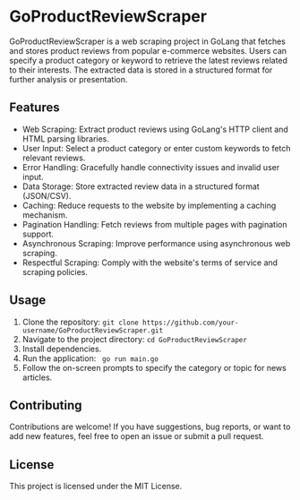 # GoProductReviewScraper

GoProductReviewScraper is a web scraping project in GoLang that fetches and stores product reviews from popular e-commerce websites. Users can specify a product category or keyword to retrieve the latest reviews related to their interests. The extracted data is stored in a structured format for further analysis or presentation.

## Features

- Web Scraping: Extract product reviews using GoLang's HTTP client and HTML parsing libraries.
- User Input: Select a product category or enter custom keywords to fetch relevant reviews.
- Error Handling: Gracefully handle connectivity issues and invalid user input.
- Data Storage: Store extracted review data in a structured format (JSON/CSV).
- Caching: Reduce requests to the website by implementing a caching mechanism.
- Pagination Handling: Fetch reviews from multiple pages with pagination support.
- Asynchronous Scraping: Improve performance using asynchronous web scraping.
- Respectful Scraping: Comply with the website's terms of service and scraping policies.

## Usage

1. Clone the repository: ``` git clone https://github.com/your-username/GoProductReviewScraper.git ```
 2. Navigate to the project directory: ``` cd GoProductReviewScraper ```
 3. Install dependencies.
 4. Run the application: ``` go run main.go```
 5. Follow the on-screen prompts to specify the category or topic for news articles.

## Contributing

Contributions are welcome! If you have suggestions, bug reports, or want to add new features, feel free to open an issue or submit a pull request.

## License

This project is licensed under the MIT License.
